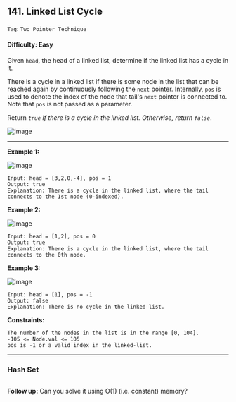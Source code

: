 ## 141. Linked List Cycle

```Tag```: ```Two Pointer Technique```

#### Difficulty: Easy

Given ```head```, the head of a linked list, determine if the linked list has a cycle in it.

There is a cycle in a linked list if there is some node in the list that can be reached again by continuously following the ```next``` pointer. Internally, ```pos``` is used to denote the index of the node that tail's ```next``` pointer is connected to. Note that ```pos``` is not passed as a parameter.

Return _```true``` if there is a cycle in the linked list. Otherwise, return ```false```_.

![image](https://user-images.githubusercontent.com/35042430/210279241-1f1baa9d-828b-439f-a605-1655cf66a205.png)

---

__Example 1:__

![image](https://assets.leetcode.com/uploads/2018/12/07/circularlinkedlist.png)
```
Input: head = [3,2,0,-4], pos = 1
Output: true
Explanation: There is a cycle in the linked list, where the tail connects to the 1st node (0-indexed).
```

__Example 2:__

![image](https://assets.leetcode.com/uploads/2018/12/07/circularlinkedlist_test2.png)
```
Input: head = [1,2], pos = 0
Output: true
Explanation: There is a cycle in the linked list, where the tail connects to the 0th node.
```

__Example 3:__

![image](https://assets.leetcode.com/uploads/2018/12/07/circularlinkedlist_test3.png)
```
Input: head = [1], pos = -1
Output: false
Explanation: There is no cycle in the linked list.
```

__Constraints:__
```
The number of the nodes in the list is in the range [0, 104].
-105 <= Node.val <= 105
pos is -1 or a valid index in the linked-list.
```

---

### Hash Set

```Python

```

__Follow up:__ Can you solve it using O(1) (i.e. constant) memory?
